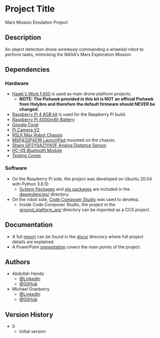 # Project Title

Mars Mission Emulation Project 

## Description

An object detection drone wirelessly commanding a wheeled robot to perform tasks, mimicking the NASA's Mars Exploration Mission.


## Dependencies


### Hardware

* [Hawk's Work F450](https://www.amazon.com/HAWKS-WORK-Controller-Unassembled-Quadcopter/dp/B09SZ7LNXB/ref=asc_df_B09SZ7LNXB/?tag=hyprod-20&linkCode=df0&hvadid=678719857173&hvpos=&hvnetw=g&hvrand=8287373968535265209&hvpone=&hvptwo=&hvqmt=&hvdev=c&hvdvcmdl=&hvlocint=&hvlocphy=9031153&hvtargid=pla-1931934789257&psc=1&mcid=8d5321886ba23dd8bc74ffec259c8b0c) is used as main drone platform projects.
    * **NOTE: The Pixhawk provided in this kit is NOT an official Pixhawk from Holybro and therefore the default firmware should NEVER be changed.**
* [Raspberry Pi 4 8GB kit](https://www.amazon.com/CanaKit-Raspberry-8GB-Starter-Kit/dp/B08956GVXN/ref=sr_1_4?keywords=raspberry+pi+4+8GB&qid=1701127316&sr=8-4&ufe=app_do%3Aamzn1.fos.304cacc1-b508-45fb-a37f-a2c47c48c32f) is used for the Raspberry Pi build.
* [Raspberry Pi 4000mAh Battery](https://www.amazon.com/VGE-Battery-Raspberry-4000mAh-Adhesive/dp/B09BNRKQD8/ref=sr_1_4?crid=P2VNN1525M8C&keywords=raspberry+pi+external+battery&qid=1701130051&s=electronics&sprefix=raspberry+pi+extermal+battery%2Celectronics%2C136&sr=1-4)
* [Google Coral](https://coral.ai/products/accelerator/)
* [Pi Camera V2](https://www.raspberrypi.com/products/camera-module-v2/)
* [RSLK Max Robot Chassis](https://www.pololu.com/product/3670)
* [MSP432P401R LaunchPad](https://www.amazon.com/Development-Boards-Kits-MSP432P401R-LaunchPad/dp/B01LWR1MSO) mounted on the chassis.
* [Sharp GP2Y0A21YK0F Analog Distance Sensor](https://www.pololu.com/product/136)
* [HC-05 Bluetooth Module](https://www.amazon.com/HiLetgo-Wireless-Bluetooth-Transceiver-Arduino/dp/B071YJG8DR)
* [Testing Cones](https://www.amazon.com/dp/B000TVK3U2?psc=1&ref=ppx_yo2ov_dt_b_product_details)

### Software

* On the Raspberry Pi side, the project was developed on Ubuntu 20.04 with Python 3.8.10
    * [System Packages](https://github.com/csun-opencv/Mars-Mission-Emulation/blob/main/dependencies/ubuntu_20_04_apt_packages.txt) and [pip packages](https://github.com/csun-opencv/Mars-Mission-Emulation/blob/main/dependencies/requirements_3_8_10.txt) are included in the [dependencies/](https://github.com/csun-opencv/Mars-Mission-Emulation/tree/main/dependencies) directory.
* On the robot side, [Code Composer Studio](https://www.ti.com/tool/CCSTUDIO) was used to develop.
    * Inside Code Composer Studio, the project in the [ground_platform_ws/](https://github.com/csun-opencv/Mars-Mission-Emulation/tree/main/ground_platform_ws) directory can be imported as a CCS project.


## Documentation

* A full [report](https://github.com/csun-opencv/Mars-Mission-Emulation/blob/main/docs/Fall23_Mars_Mission_Emulation_Framework_ECE_493_Senior_Paper.pdf) can be found in the [docs/](https://github.com/csun-opencv/Mars-Mission-Emulation/tree/main/docs) directory where full project details are explained. 
* A PowerPoint [presentation](https://github.com/csun-opencv/Mars-Mission-Emulation/blob/main/media/Mars_Mission_Emulation_Presentation_Demo.pptx) covers the main points of the project.
    
## Authors

* Abdullah Hendy
    * [@LinkedIn](https://www.linkedin.com/in/abdullah-hendy/)
    * [@GitHub](https://github.com/AbdullahHendy)
* Michael Granberry
    * [@LinkedIn](https://www.linkedin.com/in/michaelgranberryii/)
    * [@GitHub](https://github.com/michaelgranberryii)

## Version History

* 0
    * Initial version
